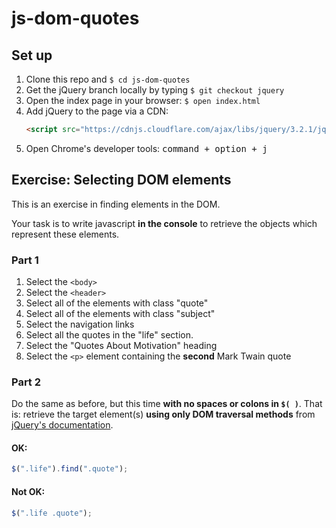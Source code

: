 # js-dom-quotes

## Set up

1. Clone this repo and `$ cd js-dom-quotes`
2.  Get the jQuery branch locally by typing `$ git checkout jquery`
3. Open the index page in your browser: `$ open index.html`
4. Add jQuery to the page via a CDN:
    ```html
    <script src="https://cdnjs.cloudflare.com/ajax/libs/jquery/3.2.1/jquery.js" defer></script>
    ```
5. Open Chrome's developer tools: <kbd>command + option + j</kbd>

## Exercise: Selecting DOM elements

This is an exercise in finding elements in the DOM.

Your task is to write javascript **in the console** to retrieve the objects which represent these elements.

### Part 1

1. Select the `<body>`
2. Select the `<header>`
3. Select all of the elements with class "quote"
4. Select all of the elements with class "subject"
5. Select the navigation links
6. Select all the quotes in the "life" section.
7. Select the "Quotes About Motivation" heading
8. Select the `<p>` element containing the **second** Mark Twain quote

### Part 2

Do the same as before, but this time **with no spaces or colons in `$( )`**. That is: retrieve the target element(s) **using only DOM traversal methods** from [jQuery's documentation](http://api.jquery.com/category/traversing/tree-traversal/).

#### OK:

```js
$(".life").find(".quote");
```

#### Not OK:

```js
$(".life .quote");
```

